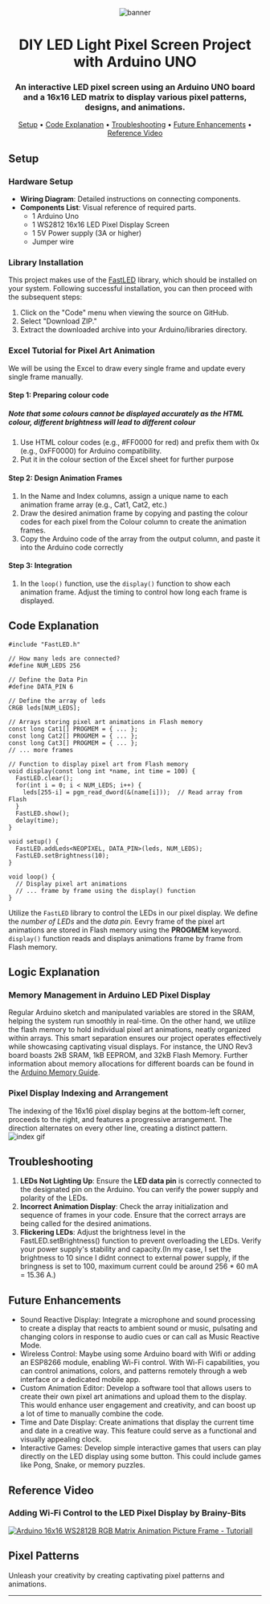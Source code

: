 <div align="center">
  
![banner](https://github.com/jc2003-2003/DIY-LED-Light-Pixel-Screen-Project-with-Arduino-UNO/blob/b717bb86890d8e15c4329258d67b423ad19142bb/LED%20Light%20Pixel%20Screen%20Project%20Banner.png)
  
# DIY LED Light Pixel Screen Project with Arduino UNO

### An interactive LED pixel screen using an Arduino UNO board and a 16x16 LED matrix to display various pixel patterns, designs, and animations.

<p align="center">
  <a href="#Setup">Setup</a> •
  <a href="#code-explanation">Code Explanation</a> •
  <a href="#troubleshooting">Troubleshooting</a> •
  <a href="#future-enhancements">Future Enhancements</a> •
  <a href="#reference-video">Reference Video</a> 
</p>
</div>

## Setup
### Hardware Setup
- **Wiring Diagram**: Detailed instructions on connecting components.
- **Components List**: Visual reference of required parts.
    - 1 Arduino Uno
    - 1 WS2812 16x16 LED Pixel Display Screen
    - 1 5V Power supply (3A or higher)
    - Jumper wire

### Library Installation
This project makes use of the [FastLED](https://github.com/FastLED/FastLED) library, which should be installed on your system. Following successful installation, you can then proceed with the subsequent steps:
1. Click on the "Code" menu when viewing the source on GitHub.
2. Select "Download ZIP."
3. Extract the downloaded archive into your Arduino/libraries directory.

### Excel Tutorial for Pixel Art Animation
We will be using the Excel to draw every single frame and update every single frame manually.
#### Step 1: Preparing colour code
   ##### Note that some colours cannot be displayed accurately as the HTML colour, different brightness will lead to different colour
1. Use HTML colour codes (e.g., #FF0000 for red) and prefix them with 0x (e.g., 0xFF0000) for Arduino compatibility.
2. Put it in the colour section of the Excel sheet for further purpose
#### Step 2: Design Animation Frames
1. In the Name and Index columns, assign a unique name to each animation frame array (e.g., Cat1, Cat2, etc.)
2. Draw the desired animation frame by copying and pasting the colour codes for each pixel from the Colour column to create the animation frames.
3. Copy the Arduino code of the array from the output column, and paste it into the Arduino code correctly
#### Step 3: Integration
1. In the `loop()` function, use the `display()` function to show each animation frame. Adjust the timing to control how long each frame is displayed.

## Code Explanation

```#include <avr/pgmspace.h>
#include "FastLED.h"

// How many leds are connected?
#define NUM_LEDS 256

// Define the Data Pin
#define DATA_PIN 6

// Define the array of leds
CRGB leds[NUM_LEDS];

// Arrays storing pixel art animations in Flash memory
const long Cat1[] PROGMEM = { ... };
const long Cat2[] PROGMEM = { ... };
const long Cat3[] PROGMEM = { ... };
// ... more frames

// Function to display pixel art from Flash memory
void display(const long int *name, int time = 100) {
  FastLED.clear();
  for(int i = 0; i < NUM_LEDS; i++) {
    leds[255-i] = pgm_read_dword(&(name[i]));  // Read array from Flash
  }
  FastLED.show();
  delay(time);
}

void setup() { 
  FastLED.addLeds<NEOPIXEL, DATA_PIN>(leds, NUM_LEDS);
  FastLED.setBrightness(10);
}

void loop() { 
  // Display pixel art animations
  // ... frame by frame using the display() function
}
```
Utilize the `FastLED` library to control the LEDs in our pixel display. We define the *number of LEDs* and the *data pin.*
Eevry frame of the pixel art animations are stored in Flash memory using the **PROGMEM** keyword.
`display()` function reads and displays animations frame by frame from Flash memory.

## Logic Explanation
### Memory Management in Arduino LED Pixel Display
Regular Arduino sketch and manipulated variables are stored in the SRAM, helping the system run smoothly in real-time. On the other hand, we utilize the flash memory to hold individual pixel art animations, neatly organized within arrays. This smart separation ensures our project operates effectively while showcasing captivating visual displays.
For instance, the UNO Rev3 board boasts 2kB SRAM, 1kB EEPROM, and 32kB Flash Memory. Further information about memory allocations for different boards can be found in the [Arduino Memory Guide](https://docs.arduino.cc/learn/programming/memory-guide).

### Pixel Display Indexing and Arrangement
The indexing of the 16x16 pixel display begins at the bottom-left corner, proceeds to the right, and features a progressive arrangement. The direction alternates on every other line, creating a distinct pattern.
![index gif](https://github.com/jc2003-2003/DIY-LED-Light-Pixel-Screen-Project-with-Arduino-UNO/blob/e347efadc4374e69826a504cd54a358f6a08cd49/16x16%20LED%20light%20index%20position.gif)

## Troubleshooting
  1. **LEDs Not Lighting Up**: Ensure the **LED data pin** is correctly connected to the designated pin on the Arduino. You can verify the power supply and polarity of the LEDs.
  2. **Incorrect Animation Display**: Check the array initialization and sequence of frames in your code. Ensure that the correct arrays are being called for the desired animations.
  3. **Flickering LEDs**: Adjust the brightness level in the FastLED.setBrightness() function to prevent overloading the LEDs. Verify your power supply's stability and capacity.(In my case, I set the brightness to 10 since I didnt connect to external power supply, if the bringness is set to 100, maximum current  could be around 256 * 60 mA = 15.36 A.)

## Future Enhancements
- Sound Reactive Display: Integrate a microphone and sound processing to create a display that reacts to ambient sound or music, pulsating and changing colors in response to audio cues or can call as Music Reactive Mode.
- Wireless Control: Maybe using some Arduino board with Wifi or adding an ESP8266 module, enabling Wi-Fi control. With Wi-Fi capabilities, you can control animations, colors, and patterns remotely through a web interface or a dedicated mobile app.
- Custom Animation Editor: Develop a software tool that allows users to create their own pixel art animations and upload them to the display. This would enhance user engagement and creativity, and can boost up a lot of time to manually combine the code.
- Time and Date Display: Create animations that display the current time and date in a creative way. This feature could serve as a functional and visually appealing clock.
- Interactive Games: Develop simple interactive games that users can play directly on the LED display using some button. This could include games like Pong, Snake, or memory puzzles.

## Reference Video
### Adding Wi-Fi Control to the LED Pixel Display by **Brainy-Bits**
[![Arduino 16x16 WS2812B RGB Matrix Animation Picture Frame - Tutoriall](https://i.ytimg.com/vi/jkg7T7jlIzU/hqdefault.jpg?sqp=-oaymwEcCNACELwBSFXyq4qpAw4IARUAAIhCGAFwAcABBg==&rs=AOn4CLDeWzgFPsnMxmtePLqaNZpjS8a1Cg)](https://www.youtube.com/watch?v=jkg7T7jlIzU&t=391s)

## Pixel Patterns
Unleash your creativity by creating captivating pixel patterns and animations.

---
